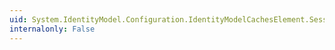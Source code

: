 ```yaml
---
uid: System.IdentityModel.Configuration.IdentityModelCachesElement.SessionSecurityTokenCache
internalonly: False
---
```

